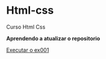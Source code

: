 # Html-css
 Curso Html Css

<strong>Aprendendo a atualizar o repositorio</strong>

<a href="https://paulopson.github.io/html-css/exercicicos/ex001/" target="blank"> Executar o ex001</a>


